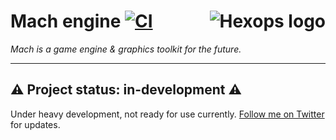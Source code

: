 # Mach engine [![CI](https://github.com/hexops/engine/workflows/CI/badge.svg)](https://github.com/hexops/engine/actions) <a href="https://hexops.com"><img align="right" alt="Hexops logo" src="https://raw.githubusercontent.com/hexops/media/main/readme.svg"></img></a>

_Mach is a game engine & graphics toolkit for the future._

---

## ⚠️ Project status: in-development ⚠️

Under heavy development, not ready for use currently. [Follow me on Twitter](https://twitter.com/slimsag) for updates.
